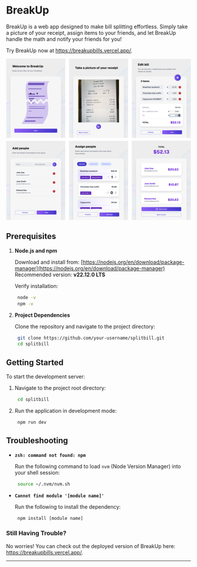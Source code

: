# BreakUp

BreakUp is a web app designed to make bill splitting effortless. Simply take a picture of your receipt, assign items to your friends, and let BreakUp handle the math and notify your friends for you!

Try BreakUp now at https://breakupbills.vercel.app/.

![BreakUp](example.png)


## Prerequisites

1. **Node.js and npm**  

   Download and install from: [https://nodejs.org/en/download/package-manager](https://nodejs.org/en/download/package-manager)  
   Recommended version: **v22.12.0 LTS** 

   Verify installation:
   ```bash
    node -v
    npm -v
   ```

2. **Project Dependencies**  

   Clone the repository and navigate to the project directory:
   ```bash
    git clone https://github.com/your-username/splitbill.git
    cd splitbill
   ```

## Getting Started

To start the development server:

1. Navigate to the project root directory:
   ```bash
    cd splitbill
   ```

2. Run the application in development mode:
    ```bash
     npm run dev
    ```

## Troubleshooting

- **`zsh: command not found: npm`**
  
    Run the following command to load `nvm` (Node Version Manager) into your shell session:
    ```bash
     source ~/.nvm/nvm.sh
    ```

- **`Cannot find module '[module name]'`**

    Run the following to install the dependency:
    ```bash
     npm install [module name]
    ```

### Still Having Trouble?

No worries! You can check out the deployed version of BreakUp here: https://breakupbills.vercel.app/.

---
